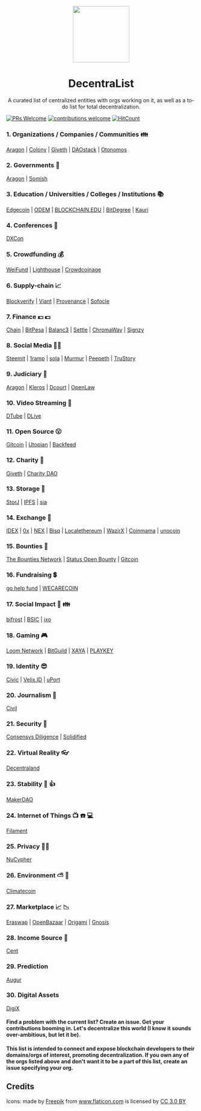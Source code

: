 <p align="center">
  <img src="./cryptocurrency.png" align="center" width="150">
</p>

<h1 align="center">DecentraList</h1>
<p align="center">A curated list of  centralized entities with orgs working on it, as well as a to-do list for total decentralization.</p> 


[![PRs Welcome](https://img.shields.io/badge/PRs-welcome-brightgreen.svg?style=flat-square)](http://makeapullrequest.com) [![contributions welcome](https://img.shields.io/badge/contributions-welcome-brightgreen.svg?style=flat)](https://github.com/dwyl/esta/issues) [![HitCount](http://hits.dwyl.io/smitrajput/HumbleGlobe.svg)](http://hits.dwyl.io/smitrajput/HumbleGlobe)


### 1. Organizations / Companies / Communities  :family: 
  [Aragon](https://aragon.org/) | [Colony](https://colony.io/) | [Giveth](https://giveth.io/) | [DAOstack](http://daostack.io/) | [Otonomos](https://otonomos.com/)

### 2. Governments :busts_in_silhouette:
  [Aragon](https://aragon.org/) | [Somish](https://www.somish.com/)

### 3. Education / Universities / Colleges / Institutions  :books:
[Edgecoin](https://www.edgecoin.io/) | [ODEM](https://odem.io/) | [BLOCKCHAIN.EDU](https://blockchainedu.io/) | [BitDegree](https://www.bitdegree.org) | [Kauri](https://kauri.io/)

### 4. Conferences  :speech_balloon:
  [DXCon](https://github.com/Blockternship/DXCon)

### 5. Crowdfunding  :moneybag:
  [WeiFund](http://weifund.io/) | [Lighthouse](https://lighthouse.cash/) | [Crowdcoinage](https://crowdcoinage.com/)

### 6. Supply-chain  :chart_with_upwards_trend:
[Blockverify](http://www.blockverify.io/) | [Viant](https://viant.io/) | [Provenance](https://www.provenance.org/) | [Sofocle](https://www.sofocle.com/)

### 7. Finance  :dollar: :dollar:
[Chain](https://chain.com/) | [BitPesa](https://www.bitpesa.co/) | [Balanc3](https://www.balanc3.net/) | [Settle](https://settle.finance/) | [ChromaWay](https://chromaway.com/) | [Signzy](https://signzy.com/)

### 8. Social Media  :pizza::smirk:
  [Steemit](https://steemit.com/) | [1ramp](https://1ramp.io/) | [sola](https://sola.ai/) | [Murmur](https://www.murmurdapp.com/) | [Peepeth](https://peepeth.com/welcome) | [TruStory](https://www.trustory.io/)

### 9. Judiciary  :cop:
  [Aragon](https://aragon.org/) | [Kleros](https://kleros.io/) | [Dcourt](https://dcourt.io/) | [OpenLaw](https://openlaw.io/)

### 10. Video Streaming :movie_camera:
  [DTube](https://d.tube/) | [DLive](https://dlive.io/)

### 11. Open Source :open_mouth:
  [Gitcoin](https://gitcoin.co/) | [Utopian](https://join.utopian.io/) | [Backfeed](http://backfeed.cc/)

### 12. Charity :raised_hands:
  [Giveth](https://giveth.io/) | [Charity DAO](http://charity-dao.org/)
  
### 13. Storage :floppy_disk:
  [StorJ](https://storj.io/) | [IPFS](https://ipfs.io/) | [sia](http://www.sia.tech/)

### 14. Exchange :currency_exchange:
  [IDEX](https://idex.market/) | [0x](https://0xproject.com/) | [NEX](https://neonexchange.org/) | [Bisq](https://bisq.network/) | [Localethereum](https://localethereum.com/) | [WazirX](https://wazirx.com/) | [Coinmama](https://www.coinmama.com/?cxd=49533_372799&affid=49533) | [unocoin](https://www.unocoin.com/)
              
### 15. Bounties :money_with_wings:
  [The Bounties Network](https://bounties.network/) | [Status Open Bounty](https://openbounty.status.im/) | [Gitcoin](https://gitcoin.co/)
  
### 16. Fundraising :heavy_dollar_sign:
  [go help fund](https://gohelpfund.com/) | [WECARECOIN](https://wecarecoin.com/)
  
### 17. Social Impact :clap: :family:
  [bifrost](https://www.projectbifrost.com/) | [BSIC](https://www.blockchainforsocialimpact.com/) | [ixo](https://ixo.world/)
  
### 18. Gaming :video_game:
  [Loom Network](https://loomx.io/) | [BitGuild](https://bitguild.io/) | [XAYA](https://xaya.io/) | [PLAYKEY](https://playkey.io/en/)
  
### 19. Identity :sunglasses:
[Civic](https://www.civic.com/) | [Velix.ID](https://www.velix.id/) | [uPort](https://www.uport.me/#products)

### 20. Journalism :raising_hand:
[Civil](https://civil.co/)

### 21. Security :cop:
[Consensys Diligence](https://consensys.net/diligence/) | [Solidified](https://solidified.io/)

### 22. Virtual Reality :eyeglasses:
[Decentraland](https://decentraland.org/)

### 23. Stability :muscle: :thumbsup:
[MakerDAO](https://makerdao.com/dai)

### 24. Internet of Things :tv: :telephone: :computer:
[Filament](https://filament.com/)

### 25. Privacy :guardsman:
[NuCypher](https://www.nucypher.com/)

### 26. Environment  :partly_sunny: :ocean:
[Climatecoin](https://climatecoin.io/)

### 27. Marketplace :chart_with_upwards_trend: :chart_with_downwards_trend:
[Eraswap](https://www.eraswaptoken.io/) | [OpenBazaar](https://openbazaar.org/) | [Origami](https://ori.network/) | [Gnosis](https://gnosis.pm/)

### 28. Income Source :atm:
[Cent](https://beta.cent.co/)

### 29. Prediction
[Augur](https://www.augur.net/)

### 30. Digital Assets
[DigiX](https://digix.global/)
  
#### Find a problem with the current list? Create an issue. Get your contributions booming in. Let's decentralize this world (I know it sounds over-ambitious, but let it be).

#### This list is intended to connect and expose blockchain developers to their domains/orgs of interest, promoting decentralization. If you own any of the orgs listed above and don't want it to be a part of this list, create an issue specifying your org.

## Credits

<div>Icons: made by <a href="https://www.flaticon.com/authors/freepik" title="Freepik">Freepik</a> from <a href="https://www.flaticon.com/" title="Flaticon">www.flaticon.com</a> is licensed by <a href="http://creativecommons.org/licenses/by/3.0/" title="Creative Commons BY 3.0" target="_blank">CC 3.0 BY</a></div>
